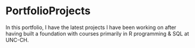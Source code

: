 # PortfolioProjects

In this portfolio, I have the latest projects I have been working on after having built a foundation with courses primarily in R programming & SQL at UNC-CH. 




